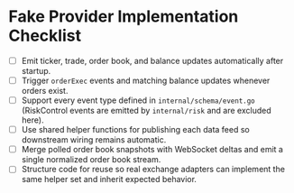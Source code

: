 # Fake Provider Implementation Checklist

- [ ] Emit ticker, trade, order book, and balance updates automatically after startup.
- [ ] Trigger `orderExec` events and matching balance updates whenever orders exist.
- [ ] Support every event type defined in `internal/schema/event.go` (RiskControl events are emitted by `internal/risk` and are excluded here).
- [ ] Use shared helper functions for publishing each data feed so downstream wiring remains automatic.
- [ ] Merge polled order book snapshots with WebSocket deltas and emit a single normalized order book stream.
- [ ] Structure code for reuse so real exchange adapters can implement the same helper set and inherit expected behavior.
